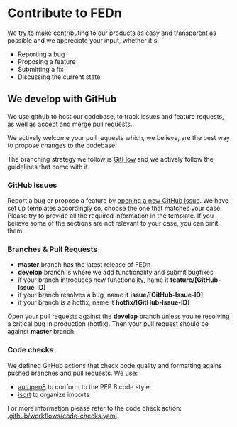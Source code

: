 # Contribute to FEDn

We try to make contributing to our products as easy and transparent as possible and we appreciate your input, whether it's:

- Reporting a bug
- Proposing a feature
- Submitting a fix
- Discussing the current state

## We develop with GitHub

We use github to host our codebase, to track issues and feature requests, as well as accept and merge pull requests. 

We actively welcome your pull requests which, we believe, are the best way to propose changes to the codebase! 

The branching strategy we follow is [GitFlow](https://datasift.github.io/gitflow/IntroducingGitFlow.html#:~:text=GitFlow%20is%20a%20branching%20model,and%20scaling%20the%20development%20team.) and we actively follow the guidelines that come with it.

### GitHub Issues

Report a bug or propose a feature by [opening a new GitHub Issue](https://github.com/scaleoutsystems/fedn/issues/new/choose). We have set up templates accordingly so, choose the one that matches your case. Please try to provide all the required information in the template. If you believe some of the sections are not relevant to your case, you can omit them.

### Branches & Pull Requests

- **master** branch has the latest release of FEDn
- **develop** branch is where we add functionality and submit bugfixes
- if your branch introduces new functionality, name it **feature/[GitHub-Issue-ID]**
- if your branch resolves a bug, name it **issue/[GitHub-Issue-ID]**
- if your branch is a hotfix, name it **hotfix/[GitHub-Issue-ID]**

Open your pull requests against the **develop** branch unless you're resolving a critical bug in production (hotfix). Then your pull request should be against **master** branch.

### Code checks
We defined GitHub actions that check code quality and formatting agains pushed branches and pull requests. We use:

- [autopep8](https://pypi.org/project/autopep8/) to conform to the PEP 8 code style
- [isort](https://github.com/PyCQA/isort) to organize imports

For more information please refer to the code check action: [.github/workflows/code-checks.yaml](.github/workflows/code-checks.yaml).